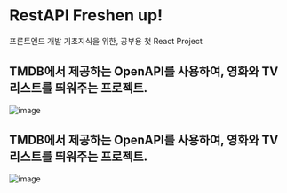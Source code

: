 # RestAPI Freshen up!

프론트엔드 개발 기초지식을 위한, 공부용 첫 React Project

## TMDB에서 제공하는 OpenAPI를 사용하여, 영화와 TV 리스트를 띄워주는 프로젝트.

![image](https://github.com/dmstjdhdh/boxoffice/assets/71542970/7daf795a-4a89-46d1-9ce7-97eae19985f7)

## TMDB에서 제공하는 OpenAPI를 사용하여, 영화와 TV 리스트를 띄워주는 프로젝트.

![image](https://github.com/dmstjdhdh/boxoffice/assets/71542970/d0b85b97-3d53-4bec-820f-82c643f334f4)
